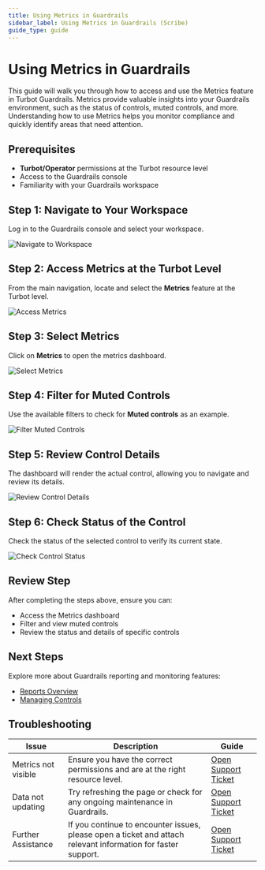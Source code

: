 ```yaml
---
title: Using Metrics in Guardrails
sidebar_label: Using Metrics in Guardrails (Scribe)
guide_type: guide
---
```


# Using Metrics in Guardrails

This guide will walk you through how to access and use the Metrics feature in Turbot Guardrails. Metrics provide valuable insights into your Guardrails environment, such as the status of controls, muted controls, and more. Understanding how to use Metrics helps you monitor compliance and quickly identify areas that need attention.

## Prerequisites

- **Turbot/Operator** permissions at the Turbot resource level
- Access to the Guardrails console
- Familiarity with your Guardrails workspace

## Step 1: Navigate to Your Workspace

Log in to the Guardrails console and select your workspace.

![Navigate to Workspace](https://ajeuwbhvhr.cloudimg.io/https://colony-recorder.s3.amazonaws.com/files/2025-05-07/e389742f-3732-4c35-9aac-307a9d898cf8/ascreenshot.jpeg?tl_px=82,82&br_px=1458,851&force_format=jpeg&q=100&width=1120.0)

## Step 2: Access Metrics at the Turbot Level

From the main navigation, locate and select the **Metrics** feature at the Turbot level.

![Access Metrics](https://ajeuwbhvhr.cloudimg.io/https://colony-recorder.s3.amazonaws.com/files/2025-05-07/e389742f-3732-4c35-9aac-307a9d898cf8/ascreenshot.jpeg?tl_px=0,0&br_px=1376,769&force_format=jpeg&q=100&width=1120.0&wat=1&wat_opacity=0.7&wat_gravity=northwest&wat_url=https://colony-recorder.s3.us-west-1.amazonaws.com/images/watermarks/FB923C_standard.png&wat_pad=33,240)

## Step 3: Select Metrics

Click on **Metrics** to open the metrics dashboard.

![Select Metrics](https://ajeuwbhvhr.cloudimg.io/https://colony-recorder.s3.amazonaws.com/files/2025-05-07/de4ac272-5f9f-408e-a704-f7cdce9dcf2f/ascreenshot.jpeg?tl_px=0,0&br_px=1376,769&force_format=jpeg&q=100&width=1120.0&wat=1&wat_opacity=0.7&wat_gravity=northwest&wat_url=https://colony-recorder.s3.us-west-1.amazonaws.com/images/watermarks/FB923C_standard.png&wat_pad=432,141)

## Step 4: Filter for Muted Controls

Use the available filters to check for **Muted controls** as an example.

![Filter Muted Controls](https://ajeuwbhvhr.cloudimg.io/https://colony-recorder.s3.amazonaws.com/files/2025-05-07/0dea309b-24c8-48b4-aa8d-73db7df4d885/ascreenshot.jpeg?tl_px=0,0&br_px=1376,769&force_format=jpeg&q=100&width=1120.0&wat=1&wat_opacity=0.7&wat_gravity=northwest&wat_url=https://colony-recorder.s3.us-west-1.amazonaws.com/images/watermarks/FB923C_standard.png&wat_pad=458,211)

## Step 5: Review Control Details

The dashboard will render the actual control, allowing you to navigate and review its details.

![Review Control Details](https://ajeuwbhvhr.cloudimg.io/https://colony-recorder.s3.amazonaws.com/files/2025-05-07/4dd307a7-77b8-4ce3-8beb-6f593dc9d1f6/ascreenshot.jpeg?tl_px=0,164&br_px=1376,934&force_format=jpeg&q=100&width=1120.0&wat=1&wat_opacity=0.7&wat_gravity=northwest&wat_url=https://colony-recorder.s3.us-west-1.amazonaws.com/images/watermarks/FB923C_standard.png&wat_pad=330,321)

## Step 6: Check Status of the Control

Check the status of the selected control to verify its current state.

![Check Control Status](https://ajeuwbhvhr.cloudimg.io/https://colony-recorder.s3.amazonaws.com/files/2025-05-07/40b04ea4-b068-42c1-b51b-79c070691a5b/ascreenshot.jpeg?tl_px=114,164&br_px=1490,934&force_format=jpeg&q=100&width=1120.0&wat=1&wat_opacity=0.7&wat_gravity=northwest&wat_url=https://colony-recorder.s3.us-west-1.amazonaws.com/images/watermarks/FB923C_standard.png&wat_pad=524,310)

## Review Step

After completing the steps above, ensure you can:
- Access the Metrics dashboard
- Filter and view muted controls
- Review the status and details of specific controls

## Next Steps

Explore more about Guardrails reporting and monitoring features:
- [Reports Overview](/guardrails/docs/guides/using-guardrails/console/reports)
- [Managing Controls](/guardrails/docs/guides/configuring-guardrails/managing-controls)

## Troubleshooting

| Issue                  | Description                                                                                                   | Guide                                              |
|------------------------|---------------------------------------------------------------------------------------------------------------|----------------------------------------------------|
| Metrics not visible    | Ensure you have the correct permissions and are at the right resource level.                                   | [Open Support Ticket](https://support.turbot.com)  |
| Data not updating      | Try refreshing the page or check for any ongoing maintenance in Guardrails.                                    | [Open Support Ticket](https://support.turbot.com)  |
| Further Assistance     | If you continue to encounter issues, please open a ticket and attach relevant information for faster support.  | [Open Support Ticket](https://support.turbot.com)  |